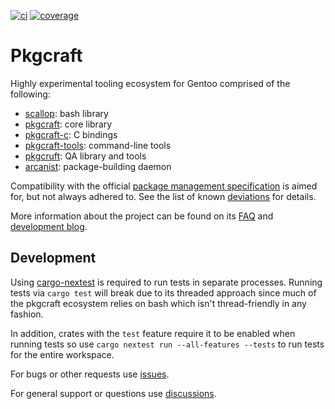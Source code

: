 [![ci](https://github.com/pkgcraft/pkgcraft/workflows/ci/badge.svg)](https://github.com/pkgcraft/pkgcraft/actions/workflows/ci.yml)
[![coverage](https://codecov.io/gh/pkgcraft/pkgcraft/branch/main/graph/badge.svg)](https://codecov.io/gh/pkgcraft/pkgcraft)

# Pkgcraft

Highly experimental tooling ecosystem for Gentoo comprised of the following:

- [scallop]: bash library
- [pkgcraft]: core library
- [pkgcraft-c]: C bindings
- [pkgcraft-tools]: command-line tools
- [pkgcruft]: QA library and tools
- [arcanist]: package-building daemon

Compatibility with the official [package management specification][pmspec] is
aimed for, but not always adhered to. See the list of known [deviations] for
details.

More information about the project can be found on its [FAQ] and
[development blog][blog].

## Development

Using [cargo-nextest] is required to run tests in separate processes. Running
tests via `cargo test` will break due to its threaded approach since much of
the pkgcraft ecosystem relies on bash which isn't thread-friendly in any
fashion.

In addition, crates with the `test` feature require it to be enabled when
running tests so use `cargo nextest run --all-features --tests` to run tests
for the entire workspace.

For bugs or other requests use [issues].

For general support or questions use [discussions].

[faq]: <https://pkgcraft.github.io/about/>
[blog]: <https://pkgcraft.github.io/>
[cargo-nextest]: <https://nexte.st/>
[issues]: <https://github.com/pkgcraft/pkgcraft/issues>
[discussions]: <https://github.com/pkgcraft/pkgcraft/discussions>
[pmspec]: https://wiki.gentoo.org/wiki/Project:Package_Manager_Specification
[deviations]: https://github.com/orgs/pkgcraft/discussions/134

[scallop]: <https://github.com/pkgcraft/pkgcraft/tree/main/crates/scallop>
[pkgcraft]: <https://github.com/pkgcraft/pkgcraft/tree/main/crates/pkgcraft>
[pkgcraft-c]: <https://github.com/pkgcraft/pkgcraft/tree/main/crates/pkgcraft-c>
[pkgcraft-tools]: <https://github.com/pkgcraft/pkgcraft/tree/main/crates/pkgcraft-tools>
[pkgcruft]: <https://github.com/pkgcraft/pkgcraft/tree/main/crates/pkgcruft>
[arcanist]: <https://github.com/pkgcraft/pkgcraft/tree/main/crates/arcanist>
